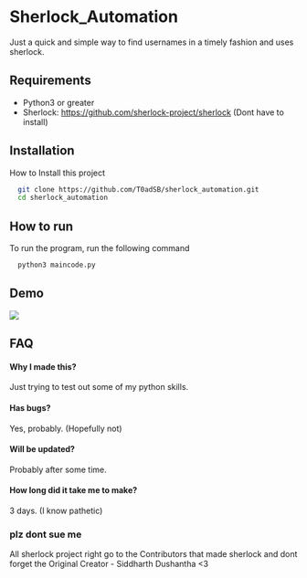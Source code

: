 
# Sherlock_Automation

Just a quick and simple way to find usernames in a timely fashion and uses sherlock.


## Requirements

- Python3 or greater
- Sherlock: https://github.com/sherlock-project/sherlock (Dont have to install)


## Installation

How to Install this project

```bash
  git clone https://github.com/T0adSB/sherlock_automation.git
  cd sherlock_automation
```
    
## How to run

To run the program, run the following command

```bash
  python3 maincode.py
```


## Demo

![](https://raw.githubusercontent.com/T0adSB/sherlock_automation/main/demo.gif)


## FAQ

#### Why I made this?

Just trying to test out some of my python skills.

#### Has bugs?

Yes, probably. (Hopefully not)

#### Will be updated?

Probably after some time.

#### How long did it take me to make?

3 days. (I know pathetic)


### plz dont sue me

All sherlock project right go to the Contributors that made sherlock and dont forget the Original Creator - Siddharth Dushantha <3
